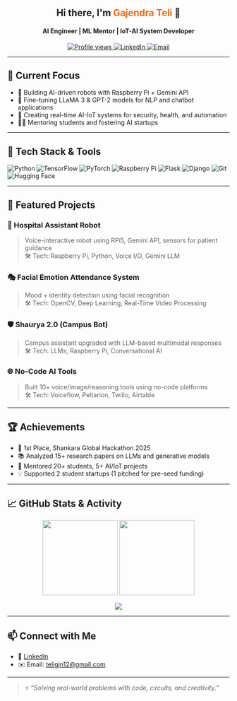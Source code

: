 <!-- Profile Header -->
<h2 align="center">Hi there, I'm <span style="color:#ff6600">Gajendra Teli</span> 👋</h2>
<h4 align="center">AI Engineer | ML Mentor | IoT-AI System Developer</h4>

<p align="center">
  <a href="https://github.com/AI-Gajendra">
    <img src="https://komarev.com/ghpvc/?username=ai-gajendra&label=Profile%20views&color=blue&style=flat" alt="Profile views" />
  </a>
  <a href="https://www.linkedin.com/in/gajendra-teli/">
    <img src="https://img.shields.io/badge/LinkedIn-Gajendra%20Teli-blue?style=flat&logo=linkedin" alt="LinkedIn" />
  </a>
  <a href="mailto:teligjn12@gmail.com">
    <img src="https://img.shields.io/badge/Email-teligjn12@gmail.com-red?style=flat&logo=gmail" alt="Email" />
  </a>
</p>

---

## 🔭 Current Focus
- 🤖 Building AI-driven robots with Raspberry Pi + Gemini API
- 🧠 Fine-tuning LLaMA 3 & GPT-2 models for NLP and chatbot applications
- 📡 Creating real-time AI-IoT systems for security, health, and automation
- 👨‍🏫 Mentoring students and fostering AI startups

---

## 🧰 Tech Stack & Tools
![Python](https://img.shields.io/badge/-Python-black?style=flat&logo=python)
![TensorFlow](https://img.shields.io/badge/-TensorFlow-black?style=flat&logo=tensorflow)
![PyTorch](https://img.shields.io/badge/-PyTorch-black?style=flat&logo=pytorch)
![Raspberry Pi](https://img.shields.io/badge/-RaspberryPi-black?style=flat&logo=raspberry-pi)
![Flask](https://img.shields.io/badge/-Flask-black?style=flat&logo=flask)
![Django](https://img.shields.io/badge/-Django-black?style=flat&logo=django)
![Git](https://img.shields.io/badge/-Git-black?style=flat&logo=git)
![Hugging Face](https://img.shields.io/badge/-HuggingFace-black?style=flat&logo=huggingface)

---

## 🚀 Featured Projects

### 🤖 Hospital Assistant Robot  
> Voice-interactive robot using RPi5, Gemini API, sensors for patient guidance  
🛠️ Tech: Raspberry Pi, Python, Voice I/O, Gemini LLM

### 🎭 Facial Emotion Attendance System  
> Mood + identity detection using facial recognition  
🛠️ Tech: OpenCV, Deep Learning, Real-Time Video Processing

### 🛡️ Shaurya 2.0 (Campus Bot)  
> Campus assistant upgraded with LLM-based multimodal responses  
🛠️ Tech: LLMs, Raspberry Pi, Conversational AI

### 🌐 No-Code AI Tools  
> Built 10+ voice/image/reasoning tools using no-code platforms  
🛠️ Tech: Voiceflow, Peltarion, Twilio, Airtable

---

## 🏆 Achievements
- 🥇 1st Place, Shankara Global Hackathon 2025
- 📚 Analyzed 15+ research papers on LLMs and generative models
- 🚀 Mentored 20+ students, 5+ AI/IoT projects
- 💡 Supported 2 student startups (1 pitched for pre-seed funding)

---

## 📈 GitHub Stats & Activity

<p align="center">
  <img src="https://github-readme-stats.vercel.app/api?username=AI-Gajendra&show_icons=true&theme=tokyonight" height="170" />
  <img src="https://github-readme-stats.vercel.app/api/top-langs/?username=AI-Gajendra&layout=compact&theme=tokyonight" height="170" />
</p>

<p align="center">
  <img src="https://github-readme-activity-graph.cyclic.app/graph?username=AI-Gajendra&theme=tokyo-night&area=true&hide_border=true" />
</p>

---

## 📫 Connect with Me

- 💼 [LinkedIn](https://www.linkedin.com/in/gajendra-teli)
- ✉️ Email: teligjn12@gmail.com

---

> ⚡ *“Solving real-world problems with code, circuits, and creativity.”*

